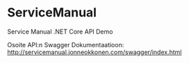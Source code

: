 # ServiceManual
Service Manual .NET Core API Demo

Osoite API:n Swagger Dokumentaatioon:  
http://servicemanual.jonneokkonen.com/swagger/index.html
